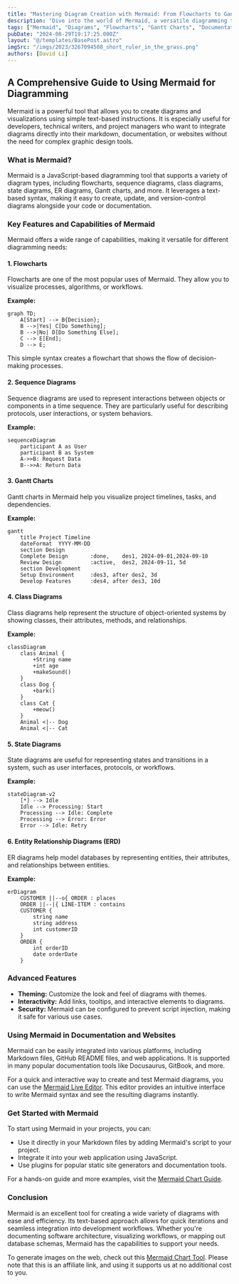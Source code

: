 ```yaml
---
title: "Mastering Diagram Creation with Mermaid: From Flowcharts to Gantt Charts"
description: "Dive into the world of Mermaid, a versatile diagramming tool that uses simple text-based syntax. Learn how to create flowcharts, sequence diagrams, Gantt charts, and more, directly in your documentation or web projects. Discover advanced features and practical tips for integrating Mermaid into your workflow."
tags: ["Mermaid", "Diagrams", "Flowcharts", "Gantt Charts", "Documentation", "Visualization", "JavaScript"]
pubDate: "2024-08-29T19:17:25.000Z"
layout: "@/templates/BasePost.astro"
imgSrc: "/imgs/2023/3267094508_short_ruler_in_the_grass.png"
authors: [David Li]
---
```


## A Comprehensive Guide to Using Mermaid for Diagramming

Mermaid is a powerful tool that allows you to create diagrams and visualizations using simple text-based instructions. It is especially useful for developers, technical writers, and project managers who want to integrate diagrams directly into their markdown, documentation, or websites without the need for complex graphic design tools.

### What is Mermaid?

Mermaid is a JavaScript-based diagramming tool that supports a variety of diagram types, including flowcharts, sequence diagrams, class diagrams, state diagrams, ER diagrams, Gantt charts, and more. It leverages a text-based syntax, making it easy to create, update, and version-control diagrams alongside your code or documentation.

### Key Features and Capabilities of Mermaid

Mermaid offers a wide range of capabilities, making it versatile for different diagramming needs:

#### 1. **Flowcharts**

Flowcharts are one of the most popular uses of Mermaid. They allow you to visualize processes, algorithms, or workflows. 

**Example:**

```mermaid
graph TD;
    A[Start] --> B{Decision};
    B -->|Yes| C[Do Something];
    B -->|No| D[Do Something Else];
    C --> E[End];
    D --> E;
```

This simple syntax creates a flowchart that shows the flow of decision-making processes.

#### 2. **Sequence Diagrams**

Sequence diagrams are used to represent interactions between objects or components in a time sequence. They are particularly useful for describing protocols, user interactions, or system behaviors.

**Example:**

```mermaid
sequenceDiagram
    participant A as User
    participant B as System
    A->>B: Request Data
    B-->>A: Return Data
```

#### 3. **Gantt Charts**

Gantt charts in Mermaid help you visualize project timelines, tasks, and dependencies.

**Example:**

```mermaid
gantt
    title Project Timeline
    dateFormat  YYYY-MM-DD
    section Design
    Complete Design       :done,    des1, 2024-09-01,2024-09-10
    Review Design         :active,  des2, 2024-09-11, 5d
    section Development
    Setup Environment     :des3, after des2, 3d
    Develop Features      :des4, after des3, 10d
```

#### 4. **Class Diagrams**

Class diagrams help represent the structure of object-oriented systems by showing classes, their attributes, methods, and relationships.

**Example:**

```mermaid
classDiagram
    class Animal {
        +String name
        +int age
        +makeSound()
    }
    class Dog {
        +bark()
    }
    class Cat {
        +meow()
    }
    Animal <|-- Dog
    Animal <|-- Cat
```

#### 5. **State Diagrams**

State diagrams are useful for representing states and transitions in a system, such as user interfaces, protocols, or workflows.

**Example:**

```mermaid
stateDiagram-v2
    [*] --> Idle
    Idle --> Processing: Start
    Processing --> Idle: Complete
    Processing --> Error: Error
    Error --> Idle: Retry
```

#### 6. **Entity Relationship Diagrams (ERD)**

ER diagrams help model databases by representing entities, their attributes, and relationships between entities.

**Example:**

```mermaid
erDiagram
    CUSTOMER ||--o{ ORDER : places
    ORDER ||--|{ LINE-ITEM : contains
    CUSTOMER {
        string name
        string address
        int customerID
    }
    ORDER {
        int orderID
        date orderDate
    }
```

### Advanced Features

- **Theming:** Customize the look and feel of diagrams with themes.
- **Interactivity:** Add links, tooltips, and interactive elements to diagrams.
- **Security:** Mermaid can be configured to prevent script injection, making it safe for various use cases.

### Using Mermaid in Documentation and Websites

Mermaid can be easily integrated into various platforms, including Markdown files, GitHub README files, and web applications. It is supported in many popular documentation tools like Docusaurus, GitBook, and more.

For a quick and interactive way to create and test Mermaid diagrams, you can use the [Mermaid Live Editor](https://www.mermaidchart.com/landing/?utm_source=UGC&utm_medium=UGC&utm_campaign=0023). This editor provides an intuitive interface to write Mermaid syntax and see the resulting diagrams instantly.

### Get Started with Mermaid

To start using Mermaid in your projects, you can:

- Use it directly in your Markdown files by adding Mermaid's script to your project.
- Integrate it into your web application using JavaScript.
- Use plugins for popular static site generators and documentation tools.

For a hands-on guide and more examples, visit the [Mermaid Chart Guide](https://www.mermaidchart.com/).

### Conclusion

Mermaid is an excellent tool for creating a wide variety of diagrams with ease and efficiency. Its text-based approach allows for quick iterations and seamless integration into development workflows. Whether you're documenting software architecture, visualizing workflows, or mapping out database schemas, Mermaid has the capabilities to support your needs.

To generate images on the web, check out this [Mermaid Chart Tool](https://singular-catharanthus-5a60b5a247c5.herokuapp.com/b?y=49ii4eh26or66p1g70om4opl68pj4dhg65h36p366kr68cp25gh748hq49k78t3gect2ubrnetrisrb5e9mm2qb4cdk62sjk5phmur9fdhgmsp39dpjiufrlehmlusrfelp66p9tal3k6n3l60o34djlehmlurb5chknar9tal3k6n3l60o34djlehmluor1dlo62qb7douj0c1i6ch0====). Please note that this is an affiliate link, and using it supports us at no additional cost to you.

